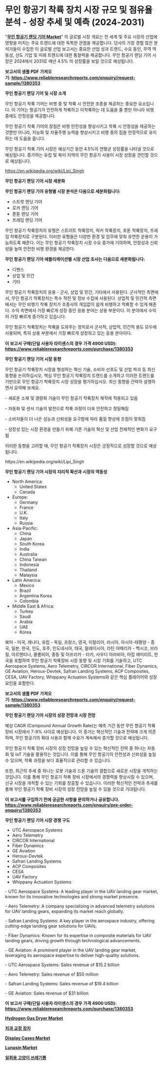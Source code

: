 <p><h1>무인 항공기 착륙 장치 시장 규모 및 점유율 분석 - 성장 추세 및 예측 (2024-2031)</h1></p><p>"<strong><a href="https://www.reliableresearchreports.com/unmanned-aerial-vehicle-landing-gears-r1380353">무인 항공기 랜딩 기어 Market</a></strong>" 의 글로벌 시장 개요는 전 세계 및 주요 시장의 산업에 영향을 미치는 주요 트렌드에 대한 독특한 관점을 제공합니다. 당사의 가장 경험 많은 분석가들이 수집한 이 글로벌 산업 보고서는 중요한 산업 성과 트렌드, 수요 동인, 무역 역동성, 선도 기업 및 미래 트렌드에 대한 통찰력을 제공합니다. 무인 항공기 랜딩 기어 시장은 2024에서 2031로 매년 4.5% 의 성장률을 보일 것으로 예상됩니다.</p>
<p><strong>보고서의 샘플 PDF 가져오기:&nbsp;<a href="https://www.reliableresearchreports.com/enquiry/request-sample/1380353">https://www.reliableresearchreports.com/enquiry/request-sample/1380353</a></strong></p>
<p><strong>무인 항공기 랜딩 기어 및 시장 소개</strong></p>
<p><p>무인 항공기 착륙 기어는 비행 중 및 착륙 시 안전한 조종을 제공하는 중요한 요소입니다. 이 기어는 항공기가 안전하게 착륙하고 이착륙하는 데 도움을 줄 뿐만 아니라 비행 중에도 안정성을 제공합니다.</p><p>무인 항공기 착륙 기어의 장점은 비행 안전성을 향상시키고 착륙 시 안정성을 제공하는 것뿐만 아니라, 지능화 및 자율주행 능력을 향상시키고 비행 중의 짐을 안정적으로 유지하는 데 도움을 줍니다.</p><p>무인 항공기 착륙 기어 시장은 예상기간 동안 4.5%의 연평균 성장률을 나타낼 것으로 예상됩니다. 증가하는 유럽 및 북미 지역의 무인 항공기 사용이 시장 성장을 견인할 것으로 예상됩니다.</p></p>
<p><a href="https://en.wikipedia.org/wiki/Lipi_Singh">https://en.wikipedia.org/wiki/Lipi_Singh</a></p>
<p><strong>무인 항공기 랜딩 기어 시장 세분화</strong></p>
<p><strong>무인 항공기 랜딩 기어 유형별 시장 분석은 다음으로 세분화됩니다:</strong></p>
<p><ul><li>스트럿 랜딩 기어</li><li>로커 랜딩 기어</li><li>폰툰 랜딩 기어</li><li>프레임 랜딩 기어</li></ul></p>
<p><p>무인 항공기 착륙장치의 유형은 스트러트 착륙장치, 락커 착륙장치, 포툰 착륙장치, 프레임 착륙장치로 구분된다. 이러한 유형들은 다양한 환경 및 임무에 맞춰 유연한 운용이 가능하도록 해준다. 이는 무인 항공기 착륙장치 시장 수요 증가에 기여하며, 안정성과 신뢰성을 높여 안전한 비행 환경을 제공한다.</p></p>
<p><strong>무인 항공기 랜딩 기어 애플리케이션별 시장 산업 조사는 다음으로 세분화됩니다:</strong></p>
<p><ul><li>디펜스</li><li>상업 및 민간</li><li>기타</li></ul></p>
<p><p>무인 항공기 착륙장치의 응용 - 군사, 상업 및 민간, 기타에서 사용된다. 군사적인 측면에서, 무인 항공기 착륙장치는 특수 작전 및 정보 수집에 사용된다. 상업적 및 민간적 측면에서는 무인 비행기 착륙 장치가 조종사의 개입없이 쉽게 비행하고 착륙할 수 있게 해준다. 수익 측면에서 가장 빠르게 성장 중인 응용 분야는 상용 부문이다. 이 분야에서 수익이 가장 빠르게 증가하고 있습니다.</p><p>무인 항공기 착륙장치는 착륙을 도와주는 장치로서 군사적, 상업적, 민간적 용도 모두에 사용되며, 특히 상용 부문에서 가장 빠르게 성장하고 있는 응용 분야이다.</p></p>
<p><strong>이 보고서 구매(단일 사용자 라이센스의 경우 가격 4900 USD): <a href="https://www.reliableresearchreports.com/purchase/1380353">https://www.reliableresearchreports.com/purchase/1380353</a></strong></p>
<p><strong>무인 항공기 랜딩 기어 시장 동향</strong></p>
<p><p>무인 항공기 착륙장치 시장을 형성하는 혁신 기술, 소비자 선호도 및 산업 파괴 등 최신 동향을 논의하십시오. 핵심 무인 항공기 착륙장치 트렌드를 소개하고 이러한 트렌드를 기반으로 무인 항공기 착륙장치 시장 성장을 평가하십시오. 최신 동향을 간략히 설명하면서 요약해 보세요.</p><p>- 새로운 소재 및 경량화 기술이 무인 항공기 착륙장치 제작에 적용되고 있음</p><p>- 자동화 및 센서 기술의 발전으로 착륙 과정이 더욱 안전하고 정밀해짐</p><p>- 소비자들이 더 나은 성능과 신뢰성을 요구함에 따라 품질 향상에 초점이 맞춰짐</p><p>- 성장성 있는 시장 환경을 만들기 위해 기존 기술의 혁신 및 산업 전체적인 변화가 요구됨</p><p>이러한 동향을 고려할 때, 무인 항공기 착륙장치 시장은 긍정적으로 성장할 것으로 예상됩니다.</p></p>
<p>https://en.wikipedia.org/wiki/Lipi_Singh</p>
<p><strong>무인 항공기 랜딩 기어 시장의 지리적 확산과 시장의 역동성</strong></p>
<p><ul>
    <li>
        North America:
        <ul>
            <li>United States</li>
            <li>Canada</li>
        </ul>
    </li>
    <li>
        Europe:
        <ul>
            <li>Germany</li>
            <li>France</li>
            <li>U.K.</li>
            <li>Italy</li>
            <li>Russia</li>
        </ul>
    </li>
    <li>
        Asia-Pacific:
        <ul>
            <li>China</li>
            <li>Japan</li>
            <li>South Korea</li>
            <li>India</li>
            <li>Australia</li>
            <li>China Taiwan</li>
            <li>Indonesia</li>
            <li>Thailand</li>
            <li>Malaysia</li>
        </ul>
    </li>
    <li>
        Latin America:
        <ul>
            <li>Mexico</li>
            <li>Brazil</li>
            <li>Argentina Korea</li>
            <li>Colombia</li>
        </ul>
    </li>
    <li>
        Middle East & Africa:
        <ul>
            <li>Turkey</li>
            <li>Saudi</li>
            <li>Arabia</li>
            <li>UAE</li>
            <li>Korea</li>
        </ul>
    </li>
    </ul></p>
<p><p>북미 - 미국, 캐나다, 유럽 - 독일, 프랑스, 영국, 이탈리아, 러시아, 아시아-태평양 - 중국, 일본, 한국, 인도, 호주, 인도네시아, 태국, 말레이시아, 라틴 아메리카 - 멕시코, 브라질, 아르헨티나, 콜롬비아, 중동 및 아프리카 - 터키, 사우디 아라비아, 아랍 에미리트, 한국을 포함하여 무인 항공기 착륙장비 시장 동향 및 시장 기회를 기술하고, UTC Aerospace Systems, Aero Telemetry, CIRCOR International, Fiber Dynamics, GE Aviation, Heroux-Devtek, Safran Landing Systems, ACP Composites, CESA, UAV Factory, Whippany Actuation Systems와 같은 핵심 플레이어와 성장 요인을 포함한다.</p></p>
<p><strong>보고서의 샘플 PDF 가져오기:&nbsp;<a href="https://www.reliableresearchreports.com/enquiry/request-sample/1380353">https://www.reliableresearchreports.com/enquiry/request-sample/1380353</a></strong></p>
<p><strong>무인 항공기 랜딩 기어 시장의 성장 전망과 시장 전망</strong></p>
<p><p>예상 CAGR (Compound Annual Growth Rate)는 예측 기간 동안 무인 항공기 착륙 장비 시장에서 7-9% 사이로 예상됩니다. 이 증가는 혁신적인 기술과 전략에 크게 의존하며, 무인 항공기의 확대 사용과 함께 수요가 계속해서 증가할 것으로 예상됩니다. </p><p>무인 항공기 착륙 장비 시장의 성장 전망을 높일 수 있는 혁신적인 전략 중 하나는 자동화 및 IoT 기술을 활용하는 것입니다. 이를 통해 무인 항공기의 안전성과 신뢰성을 높일 수 있으며, 착륙 과정을 보다 효율적으로 관리할 수 있습니다.</p><p>또한, 최근의 추세 중 하나는 로봇 기술과 드론 기술의 결합으로 새로운 시장을 개척하는 것입니다. 이를 통해 무인 항공기 착륙 장비 시장에서의 경쟁력을 향상시킬 수 있으며, 신규 시장을 개척할 수 있는 기회를 창출할 수 있습니다. 이러한 혁신적인 전략과 추세를 통해 무인 항공기 착륙 장비 시장의 성장 전망을 높일 수 있을 것으로 기대됩니다.</p></p>
<p><strong>이 보고서를 구입하기 전에 궁금한 사항을 문의하거나 공유합니다. <a href="https://www.reliableresearchreports.com/enquiry/pre-order-enquiry/1380353">https://www.reliableresearchreports.com/enquiry/pre-order-enquiry/1380353</a></strong></p>
<p><strong>무인 항공기 랜딩 기어 시장 경쟁 구도</strong></p>
<p><ul><li>UTC Aerospace Systems</li><li>Aero Telemetry</li><li>CIRCOR International</li><li>Fiber Dynamics</li><li>GE Aviation</li><li>Heroux-Devtek</li><li>Safran Landing Systems</li><li>ACP Composites</li><li>CESA</li><li>UAV Factory</li><li>Whippany Actuation Systems</li></ul></p>
<p><p>- UTC Aerospace Systems: A leading player in the UAV landing gear market, known for its innovative technologies and strong market presence.</p><p>- Aero Telemetry: A company specializing in advanced telemetry solutions for UAV landing gears, expanding its market reach globally.</p><p>- Safran Landing Systems: A key player in the aerospace industry, offering cutting-edge landing gear solutions for UAVs.</p><p>- Fiber Dynamics: Known for its expertise in composite materials for UAV landing gears, driving growth through technological advancements.</p><p>- GE Aviation: A prominent player in the UAV landing gear market, leveraging its aerospace expertise to deliver high-quality solutions.</p><p>- UTC Aerospace Systems: Sales revenue of $15.2 billion</p><p>- Aero Telemetry: Sales revenue of $50 million</p><p>- Safran Landing Systems: Sales revenue of $19.4 billion</p><p>- GE Aviation: Sales revenue of $31 billion</p></p>
<p><strong>이 보고서 구매(단일 사용자 라이센스의 경우 가격 4900 USD): <a href="https://www.reliableresearchreports.com/purchase/1380353">https://www.reliableresearchreports.com/purchase/1380353</a></strong></p>
<p><strong><p><a href="https://medium.com/@samantha.welch56767/hydrogen-gas-dryer-market-size-market-segmentation-market-trends-and-growth-analysis-forecast-08c7c72045fc">Hydrogen Gas Dryer Market</a></p><p><a href="https://medium.com/@derrickmafrks96745/%EA%B8%80%EB%A1%9C%EB%B2%8C-%EC%B9%98%EA%B3%BC-%EA%B5%90%EC%A0%95-%EC%9E%A5%EC%B9%98-%EC%8B%9C%EC%9E%A5-%EC%A0%90%EC%9C%A0%EC%9C%A8-%EB%B0%8F-%EC%84%B1%EC%9E%A5-%EA%B8%B0%ED%9A%8C-%EB%B0%8F-%EC%8B%9C%EC%9E%A5-%EA%B7%9C%EB%AA%A8%EA%B0%80-2024%EB%85%84%EB%B6%80%ED%84%B0-2031%EB%85%84%EA%B9%8C%EC%A7%80-%EC%97%B0%ED%8F%89%EA%B7%A0-%EC%84%B1%EC%9E%A5%EB%A5%A0-10-%EB%A1%9C-%EC%84%B1%EC%9E%A5%ED%95%98%EA%B3%A0-%EC%9E%88%EC%8A%B5%EB%8B%88%EB%8B%A4-bbb45e953ce7">치과 교정 장치</a></p><p><a href="https://www.linkedin.com/pulse/market-forecast-global-display-cases-trends-impact-analysis-nulrf?trackingId=YV0ZrMgVSF6LVnb%2B%2BfBXqQ%3D%3D">Display Cases Market</a></p><p><a href="https://github.com/dylanObrien626/Market-Research-Report-List-1/blob/main/lunasin-market.md">Lunasin Market</a></p><p><a href="https://medium.com/@joshuapierce88/%EA%B8%80%EB%A1%9C%EB%B2%8C-%EC%9D%BC%ED%9A%8C%EC%9A%A9-%EA%B3%A0%EC%96%91%EC%9D%B4-%EB%AA%A8%EB%9E%98%EC%83%81%EC%9E%90-%EC%8B%9C%EC%9E%A5%EC%9D%98-%EB%AF%B8%EB%9E%98-%EB%8F%99%ED%96%A5-2031%EB%85%84%EA%B9%8C%EC%A7%80%EC%9D%98-%EC%8B%9C%EC%9E%A5-%EC%9D%B8%EC%82%AC%EC%9D%B4%ED%8A%B8-%EB%B0%8F-%EB%B6%84%EC%84%9D-137%ED%8E%98%EC%9D%B4%EC%A7%80-%EC%97%90%EC%84%9C-%EB%B2%88%EC%97%AD%ED%95%A9%EB%8B%88%EB%8B%A4-bce74daadda5">일회용 고양이 쓰레기통</a></p></strong></p>
<p></p>